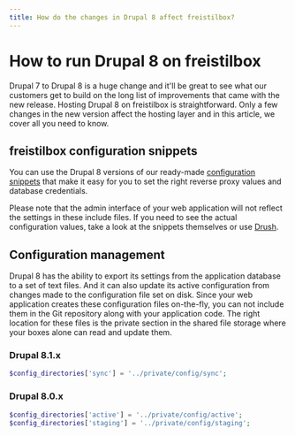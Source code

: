 ```yaml
---
title: How do the changes in Drupal 8 affect freistilbox?
---
```


# How to run Drupal 8 on freistilbox

Drupal 7 to Drupal 8 is a huge change and it'll be great to see what our
customers get to build on the long list of improvements that came with the new
release. Hosting Drupal 8 on freistilbox is straightforward. Only a few changes
in the new version affect the hosting layer and in this article, we cover all
you need to know.

## freistilbox configuration snippets

You can use the Drupal 8 versions of our ready-made
[configuration snippets](/important_details/includes.html) that make it easy for
you to set the right reverse proxy values and database credentials.

Please note that the admin interface of your web application will not reflect
the settings in these include files. If you need to see the actual configuration
values, take a look at the snippets themselves or use
[Drush](/advanced_usage/drush.html).

## Configuration management

Drupal 8 has the ability to export its settings from the application database to
a set of text files. And it can also update its active configuration from
changes made to the configuration file set on disk. Since your web application
creates these configuration files on-the-fly, you can not include them in the
Git repository along with your application code. The right location for these
files is the private section in the shared file storage where your boxes alone
can read and update them.

### Drupal 8.1.x

```php
$config_directories['sync'] = '../private/config/sync';
```



### Drupal 8.0.x

```php
$config_directories['active'] = '../private/config/active';
$config_directories['staging'] = '../private/config/staging';
```

